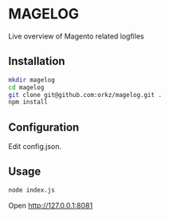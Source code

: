 MAGELOG
=======

Live overview of Magento related logfiles


## Installation

```bash
mkdir magelog
cd magelog
git clone git@github.com:orkz/magelog.git .
npm install
```

## Configuration
Edit config.json. 

## Usage
```bash
node index.js
```

Open http://127.0.0.1:8081
